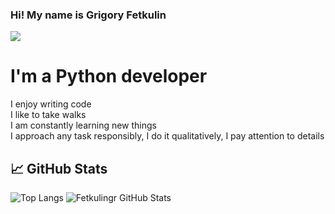 ### Hi! My name is Grigory Fetkulin
![](https://komarev.com/ghpvc/?username=fetgrigory)
# I'm a Python developer
I enjoy writing code <br />
I like to take walks <br />
I am constantly learning new things <br />
I approach any task responsibly, I do it qualitatively, I pay attention to details <br />
## 📈 GitHub Stats
![Top Langs](https://github-readme-stats.vercel.app/api/top-langs/?username=fetgrigory&hide=tsql&langs_count=7&theme=merko&layout=compact)
![Fetkulingr GitHub Stats](https://github-readme-stats.vercel.app/api?username=fetgrigory&count_private=true&hide=contribs&show_icons=true&theme=merko)
<br />
<br />
